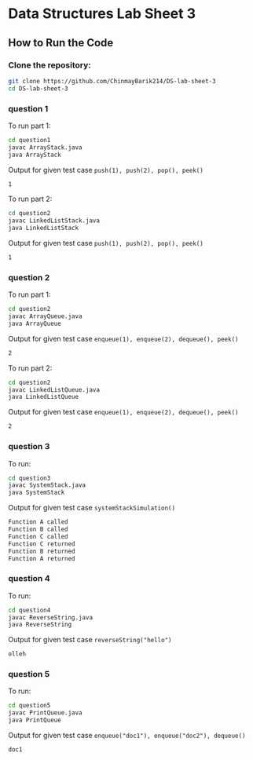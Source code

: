 # Data Structures Lab Sheet 3

## How to Run the Code

### Clone the repository:
```bash
git clone https://github.com/ChinmayBarik214/DS-lab-sheet-3
cd DS-lab-sheet-3
```
### question 1
To run part 1:
```bash
cd question1
javac ArrayStack.java
java ArrayStack
```
Output for given test case `push(1), push(2), pop(), peek()`
```bash
1
```
To run part 2:
```bash
cd question2
javac LinkedListStack.java
java LinkedListStack
```
Output for given test case `push(1), push(2), pop(), peek()`
```bash
1
```
### question 2
To run part 1:
```bash
cd question2
javac ArrayQueue.java
java ArrayQueue
```
Output for given test case `enqueue(1), enqueue(2), dequeue(), peek()`
```bash
2
```
To run part 2:
```bash
cd question2
javac LinkedListQueue.java
java LinkedListQueue
```
Output for given test case `enqueue(1), enqueue(2), dequeue(), peek()`
```bash
2
```
### question 3
To run:
```bash
cd question3
javac SystemStack.java
java SystemStack
```
Output for given test case `systemStackSimulation()`
```bash
Function A called
Function B called
Function C called
Function C returned
Function B returned
Function A returned
```
### question 4
To run:
```bash
cd question4
javac ReverseString.java
java ReverseString
```
Output for given test case `reverseString("hello")`
```bash
olleh
```
### question 5
To run:
```bash
cd question5
javac PrintQueue.java
java PrintQueue
```
Output for given test case `enqueue("doc1"), enqueue("doc2"), dequeue()`
```bash
doc1
```